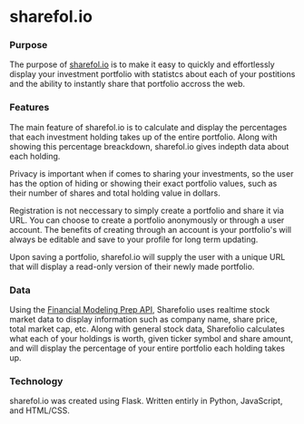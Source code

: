 # sharefol.io
### Purpose
The purpose of [sharefol.io](https://www.sharefol.io/) is to make it easy to quickly and effortlessly display your investment portfolio with statistcs about each of your postitions and the ability to instantly share that portfolio accross the web.

### Features
The main feature of sharefol.io is to calculate and display the percentages that each investment holding takes up of the entire portfolio. Along with showing this percentage breackdown, sharefol.io gives indepth data about each holding. 

Privacy is important when if comes to sharing your investments, so the user has the option of hiding or showing their exact portfolio values, such as their number of shares and total holding value in dollars. 

Registration is not neccessary to simply create a portfolio and share it via URL. You can choose to create a portfolio anonymously or through a user account. The benefits of creating through an account is your portfolio's will always be editable and save to your profile for long term updating. 

Upon saving a portfolio, sharefol.io will supply the user with a unique URL that will display a read-only version of their newly made portfolio.



### Data
Using the [Financial Modeling Prep API](https://site.financialmodelingprep.com/developer/docs/), Sharefolio uses realtime stock market data to display information such as company name, share price, total market cap, etc. Along with general stock data, Sharefolio calculates what each of your holdings is worth, given ticker symbol and share amount, and will display the percentage of your entire portfolio each holding takes up.

### Technology
sharefol.io was created using Flask. Written entirly in Python, JavaScript, and HTML/CSS.